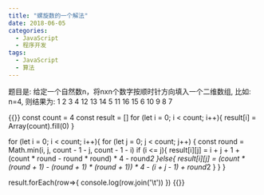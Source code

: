 ```yaml
---
title: "螺旋数的一个解法"
date: 2018-06-05
categories:
  - JavaScript
  - 程序开发
tags:
  - JavaScript
  - 算法
---
```


题目是: 给定一个自然数n，将nxn个数字按顺时针方向填入一个二维数组, 比如: n=4, 则结果为:
1  2  3   4
12 13 14  5
11 16 15  6
10 9  8   7 
<!--more-->
{{<highlight javascript>}}
const count = 4
const result = []
for (let i = 0; i < count; i++){
  result[i] = Array(count).fill(0)
}

for (let i = 0; i < count; i++){
  for (let j = 0; j < count; j++) {
    const round = Math.min(i, j, count - 1 - j, count - 1 - i)
    if (i <= j){
      result[i][j] =  i + j + 1 + (count * round - round * round) * 4 - round*2
    }else{
      result[i][j] =  (count * (round + 1) - (round + 1) * (round + 1)) * 4 - (i + j - 1) + round*2
    }
  }
}

result.forEach(row=>{
  console.log(row.join('\t'))
})
{{</highlight>}}